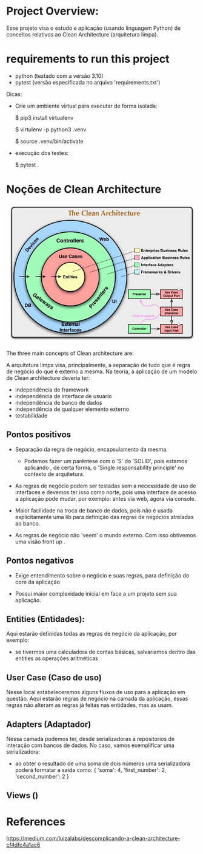 # Project Overview:

Esse projeto visa o estudo e aplicação (usando linguagem Python) de conceitos relativos ao
Clean Architecture (arquitetura limpa).

# requirements to run this project

- python (testado com a versão 3.10)
- pytest (versão especificada no arquivo 'requirements.txt')

Dicas:

- Crie um ambiente virtual para executar de forma isolada:
  
    $ pip3 install virtualenv

    $ virtulenv -p python3 .venv

    $ source .venv/bin/activate

- execução dos testes:
    
    $ pytest .

# Noções de Clean Architecture


![](./assets/images/clean_architecture.webp)

The three main concepts of Clean architecture are:

A arquitetura limpa visa, principalmente, a separação de tudo que é regra de negócio do que é externo a mesma.
Na teoria, a aplicação de um modelo de Clean architecture deveria ter:

- independência de framework
- independência de interface de usuário
- independência de banco de dados
- independência de qualquer elemento externo
- testabilidade

## Pontos positivos

- Separação da regra de negócio, encapsulamento da mesma.
  - Podemos fazer um parêntese com o 'S' do 'SOLID', pois estamos aplicando , de certa forma, o 'Single responsability principle' no contexto de arquitetura.

- As regras de negócio podem ser testadas sem a necessidade de uso de interfaces e devemos ter isso como norte, pois uma interface de acesso a aplicação pode mudar, por exemplo: antes via web, agora via console.

- Maior facilidade na troca de banco de dados, pois não é usada explicitamente uma lib para definição das regras de negócios atreladas ao banco.

- As regras de negócio não 'veem' o mundo externo. Com isso obtivemos uma visão front up .

## Pontos negativos

- Exige entendimento sobre o negócio e suas regras, para definição do core da aplicação

- Possui maior complexidade inicial em face a um projeto sem sua aplicação.

## Entities (Entidades): 

Aqui estarão definidas todas as regras de negócio da aplicação, por exemplo:

- se tivermos uma calculadora de contas básicas, salvariamos dentro das entities as operações aritméticas

## User Case (Caso de uso)

Nesse local estabeleceremos alguns fluxos de uso para a aplicação em questão.
Aqui estarão regras de negócio na camada da aplicação, essas regras não alteram as regras já feitas nas entidades, mas as usam.

## Adapters (Adaptador)

Nessa camada podemos ter, desde serializadoras a repositorios de interação com bancos de dados.
No caso, vamos exemplificar uma serializadora:

- ao obter o resultado de uma soma de dois números uma serializadora poderá formatar a saída como:
    {
      'soma': 4,
      'first_number': 2,
      'second_number': 2
    }

## Views ()


# References

https://medium.com/luizalabs/descomplicando-a-clean-architecture-cf4dfc4a1ac6